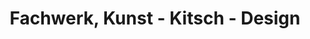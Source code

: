 ---
title: "Fachwerk, Kunst - Kitsch - Design"
url: /walldorf/fachwerk-kunst-kitsch-design/
shop: Kleidung
---